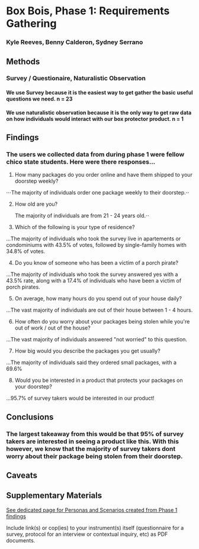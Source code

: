 # Box Bois, Phase 1: Requirements Gathering
### Kyle Reeves, Benny Calderon, Sydney Serrano

## Methods
### Survey / Questionaire, Naturalistic Observation
#### We use Survey because it is the easiest way to get gather the basic useful questions we need. n = 23
#### We use naturalistic observation because it is the only way to get raw data on how individuals would interact with our box protector product. n = 1


## Findings
### The users we collected data from during phase 1 were fellow chico state students. Here were there responses...
1. How many packages do you order online and have them shipped to your doorstep weekly?   
 
⋅⋅⋅The majority of individuals order one package weekly to their doorstep.⋅⋅ 

2. How old are you?   
 
   The majority of individuals are from 21 - 24 years old.⋅⋅
 
3. Which of the following is your type of residence?  

...The majority of individuals who took the survey live in apartements or condominiums with 43.5% of votes, followed by single-family homes with 34.8% of votes.

4. Do you know of someone who has been a victim of a porch pirate?   

...The majority of individuals who took the survey answered yes with a 43.5% rate, along with a 17.4% of individuals who have been a victim of porch pirates.

5. On average, how many hours do you spend out of your house daily?

...The vast majority of individuals are out of their house between 1 - 4 hours. 

6. How often do you worry about your packages being stolen while you're out of work / out of the house?  

...The vast majority of individuals answered "not worried" to this question.

7. How big would you describe the packages you get usually?

...The majority of individuals said they ordered small packages, with a 69.6%

8. Would you be interested in a product that protects your packages on your doorstep?

...95.7% of survey takers would be interested in our product!

## Conclusions
### The largest takeaway from this would be that 95% of survey takers are interested in seeing a product like this. With this however, we know that the majority of survey takers dont worry about their package being stolen from their doorstep. 


## Caveats
###


## Supplementary Materials

[See dedicated page for Personas and Scenarios created from Phase 1 findings](../personas-scenarios.md)


Include link(s) or cop(ies) to your instrument(s) itself (questionnaire for a survey, protocol for an interview or contextual inquiry, etc) as PDF documents.
